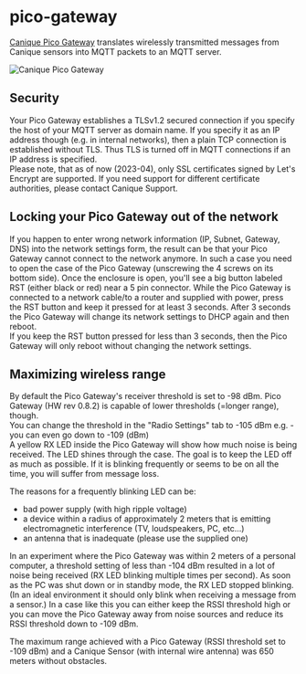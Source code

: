 # pico-gateway

[Canique Pico Gateway](http://www.canique.com/pico-gateway) translates wirelessly transmitted messages from Canique sensors into MQTT packets to an MQTT server.

![Canique Pico Gateway](https://www.canique.com/img/1080px/pico-gateway-top.jpg)


## Security

Your Pico Gateway establishes a TLSv1.2 secured connection if you specify the host of your MQTT server as domain name. If you specify it as an IP address though (e.g. in internal networks), then a plain TCP connection is established without TLS. Thus TLS is turned off in MQTT connections if an IP address is specified.   
Please note, that as of now (2023-04), only SSL certificates signed by Let's Encrypt are supported. If you need support for different certificate authorities, please contact Canique Support.


## Locking your Pico Gateway out of the network

If you happen to enter wrong network information (IP, Subnet, Gateway, DNS) into the network settings form, the result can be that your Pico Gateway cannot connect to the network anymore. In such a case you need to open the case of the Pico Gateway (unscrewing the 4 screws on its bottom side). Once the enclosure is open, you'll see a big button labeled RST (either black or red) near a 5 pin connector. While the Pico Gateway is connected to a network cable/to a router and supplied with power, press the RST button and keep it pressed for at least 3 seconds. After 3 seconds the Pico Gateway will change its network settings to DHCP again and then reboot.   
If you keep the RST button pressed for less than 3 seconds, then the Pico Gateway will only reboot without changing the network settings.


## Maximizing wireless range

By default the Pico Gateway's receiver threshold is set to -98 dBm. Pico Gateway (HW rev 0.8.2) is capable of lower thresholds (=longer range), though.   
You can change the threshold in the "Radio Settings" tab to -105 dBm e.g. - you can even go down to -109 (dBm)   
A yellow RX LED inside the Pico Gateway will show how much noise is being received. The LED shines through the case. The goal is to keep the LED off as much as possible. If it is blinking frequently or seems to be on all the time, you will suffer from message loss.   

The reasons for a frequently blinking LED can be:   
- bad power supply (with high ripple voltage)
- a device within a radius of approximately 2 meters that is emitting electromagnetic interference (TV, loudspeakers, PC, etc...)
- an antenna that is inadequate (please use the supplied one)

In an experiment where the Pico Gateway was within 2 meters of a personal computer, a threshold setting of less than -104 dBm resulted in a lot of noise being received (RX LED blinking multiple times per second). As soon as the PC was shut down or in standby mode, the RX LED stopped blinking. (In an ideal environment it should only blink when receiving a message from a sensor.)
In a case like this you can either keep the RSSI threshold high or you can move the Pico Gateway away from noise sources and reduce its RSSI threshold down to -109 dBm.

The maximum range achieved with a Pico Gateway (RSSI threshold set to -109 dBm) and a Canique Sensor (with internal wire antenna) was 650 meters without obstacles.
